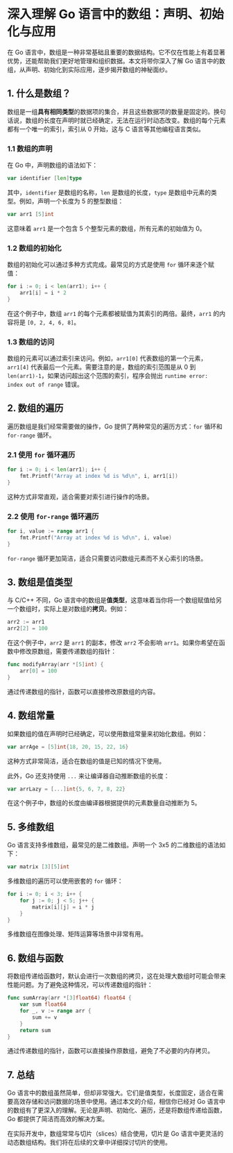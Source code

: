 # 深入理解 Go 语言中的数组：声明、初始化与应用

在 Go 语言中，数组是一种非常基础且重要的数据结构。它不仅在性能上有着显著优势，还能帮助我们更好地管理和组织数据。本文将带你深入了解 Go 语言中的数组，从声明、初始化到实际应用，逐步揭开数组的神秘面纱。

## 1. 什么是数组？

数组是一组**具有相同类型**的数据项的集合，并且这些数据项的数量是固定的。换句话说，数组的长度在声明时就已经确定，无法在运行时动态改变。数组的每个元素都有一个唯一的索引，索引从 0 开始，这与 C 语言等其他编程语言类似。

### 1.1 数组的声明

在 Go 中，声明数组的语法如下：

```go
var identifier [len]type
```

其中，`identifier` 是数组的名称，`len` 是数组的长度，`type` 是数组中元素的类型。例如，声明一个长度为 5 的整型数组：

```go
var arr1 [5]int
```

这意味着 `arr1` 是一个包含 5 个整型元素的数组，所有元素的初始值为 0。

### 1.2 数组的初始化

数组的初始化可以通过多种方式完成。最常见的方式是使用 `for` 循环来逐个赋值：

```go
for i := 0; i < len(arr1); i++ {
    arr1[i] = i * 2
}
```

在这个例子中，数组 `arr1` 的每个元素都被赋值为其索引的两倍。最终，`arr1` 的内容将是 `[0, 2, 4, 6, 8]`。

### 1.3 数组的访问

数组的元素可以通过索引来访问。例如，`arr1[0]` 代表数组的第一个元素，`arr1[4]` 代表最后一个元素。需要注意的是，数组的索引范围是从 0 到 `len(arr1)-1`，如果访问超出这个范围的索引，程序会抛出 `runtime error: index out of range` 错误。

## 2. 数组的遍历

遍历数组是我们经常需要做的操作，Go 提供了两种常见的遍历方式：`for` 循环和 `for-range` 循环。

### 2.1 使用 `for` 循环遍历

```go
for i := 0; i < len(arr1); i++ {
    fmt.Printf("Array at index %d is %d\n", i, arr1[i])
}
```

这种方式非常直观，适合需要对索引进行操作的场景。

### 2.2 使用 `for-range` 循环遍历

```go
for i, value := range arr1 {
    fmt.Printf("Array at index %d is %d\n", i, value)
}
```

`for-range` 循环更加简洁，适合只需要访问数组元素而不关心索引的场景。

## 3. 数组是值类型

与 C/C++ 不同，Go 语言中的数组是**值类型**，这意味着当你将一个数组赋值给另一个数组时，实际上是对数组的**拷贝**。例如：

```go
arr2 := arr1
arr2[2] = 100
```

在这个例子中，`arr2` 是 `arr1` 的副本，修改 `arr2` 不会影响 `arr1`。如果你希望在函数中修改原数组，需要传递数组的指针：

```go
func modifyArray(arr *[5]int) {
    arr[0] = 100
}
```

通过传递数组的指针，函数可以直接修改原数组的内容。

## 4. 数组常量

如果数组的值在声明时已经确定，可以使用数组常量来初始化数组。例如：

```go
var arrAge = [5]int{18, 20, 15, 22, 16}
```

这种方式非常简洁，适合在数组的值是已知的情况下使用。

此外，Go 还支持使用 `...` 来让编译器自动推断数组的长度：

```go
var arrLazy = [...]int{5, 6, 7, 8, 22}
```

在这个例子中，数组的长度由编译器根据提供的元素数量自动推断为 5。

## 5. 多维数组

Go 语言支持多维数组，最常见的是二维数组。声明一个 3x5 的二维数组的语法如下：

```go
var matrix [3][5]int
```

多维数组的遍历可以使用嵌套的 `for` 循环：

```go
for i := 0; i < 3; i++ {
    for j := 0; j < 5; j++ {
        matrix[i][j] = i * j
    }
}
```

多维数组在图像处理、矩阵运算等场景中非常有用。

## 6. 数组与函数

将数组传递给函数时，默认会进行一次数组的拷贝，这在处理大数组时可能会带来性能问题。为了避免这种情况，可以传递数组的指针：

```go
func sumArray(arr *[3]float64) float64 {
    var sum float64
    for _, v := range arr {
        sum += v
    }
    return sum
}
```

通过传递数组的指针，函数可以直接操作原数组，避免了不必要的内存拷贝。

## 7. 总结

Go 语言中的数组虽然简单，但却非常强大。它们是值类型，长度固定，适合在需要高效存储和访问数据的场景中使用。通过本文的介绍，相信你已经对 Go 语言中的数组有了更深入的理解。无论是声明、初始化、遍历，还是将数组传递给函数，Go 都提供了简洁而高效的解决方案。

在实际开发中，数组常常与切片（slices）结合使用，切片是 Go 语言中更灵活的动态数组结构。我们将在后续的文章中详细探讨切片的使用。
